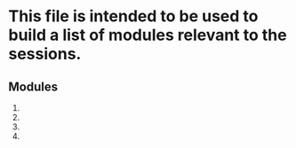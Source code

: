 # This file is intended to be used to build a list of modules relevant to the sessions.

## Modules
1. 
2.
3.
4.

